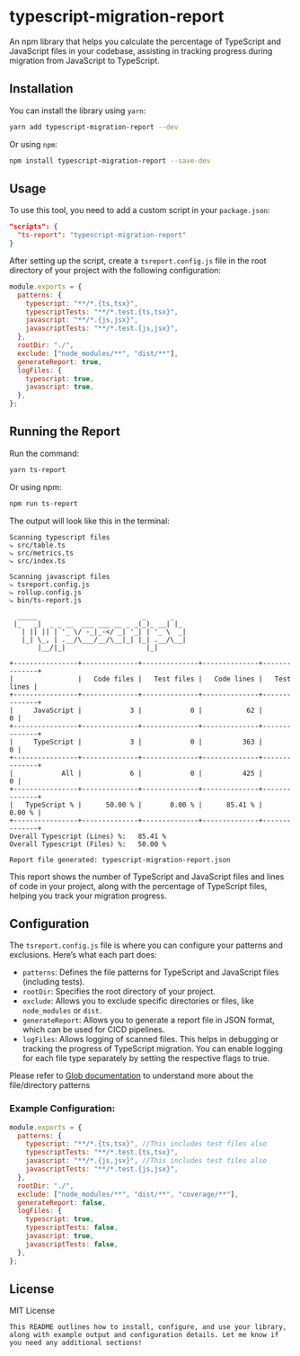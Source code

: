 # typescript-migration-report

An npm library that helps you calculate the percentage of TypeScript and JavaScript files in your codebase, assisting in tracking progress during migration from JavaScript to TypeScript.

## Installation

You can install the library using `yarn`:

```bash
yarn add typescript-migration-report --dev
```

Or using `npm`:

```bash
npm install typescript-migration-report --save-dev
```

## Usage

To use this tool, you need to add a custom script in your `package.json`:

```json
"scripts": {
  "ts-report": "typescript-migration-report"
}
```

After setting up the script, create a `tsreport.config.js` file in the root directory of your project with the following configuration:

```javascript
module.exports = {
  patterns: {
    typescript: "**/*.{ts,tsx}",
    typescriptTests: "**/*.test.{ts,tsx}",
    javascript: "**/*.{js,jsx}",
    javascriptTests: "**/*.test.{js,jsx}",
  },
  rootDir: "./",
  exclude: ["node_modules/**", "dist/**"],
  generateReport: true,
  logFiles: {
    typescript: true,
    javascript: true,
  },
};
```

## Running the Report

Run the command:

```bash
yarn ts-report
```

Or using npm:

```bash
npm run ts-report
```

The output will look like this in the terminal:

```
Scanning typescript files
⤷ src/table.ts
⤷ src/metrics.ts
⤷ src/index.ts

Scanning javascript files
⤷ tsreport.config.js
⤷ rollup.config.js
⤷ bin/ts-report.js

  _____                          _      _   
 |_   _|  _ _ __  ___ ___ __ _ _(_)_ __| |_ 
   | || || | '_ \/ -_|_-</ _| '_| | '_ \  _|
   |_| \_, | .__/\___/__/\__|_| |_| .__/\__|
       |__/|_|                    |_|       

+----------------+--------------+--------------+--------------+--------------+
|                |   Code files |   Test files |   Code lines |   Test lines |
+----------------+--------------+--------------+--------------+--------------+
|     JavaScript |            3 |            0 |           62 |            0 |
+----------------+--------------+--------------+--------------+--------------+
|     TypeScript |            3 |            0 |          363 |            0 |
+----------------+--------------+--------------+--------------+--------------+
|            All |            6 |            0 |          425 |            0 |
+----------------+--------------+--------------+--------------+--------------+
|   TypeScript % |      50.00 % |       0.00 % |      85.41 % |       0.00 % |
+----------------+--------------+--------------+--------------+--------------+
Overall Typescript (Lines) %:   85.41 %
Overall Typescript (Files) %:   50.00 %

Report file generated: typescript-migration-report.json
```

This report shows the number of TypeScript and JavaScript files and lines of code in your project, along with the percentage of TypeScript files, helping you track your migration progress.

## Configuration

The `tsreport.config.js` file is where you can configure your patterns and exclusions. Here’s what each part does:

- `patterns`: Defines the file patterns for TypeScript and JavaScript files (including tests).
- `rootDir`: Specifies the root directory of your project.
- `exclude`: Allows you to exclude specific directories or files, like `node_modules` or `dist`.
- `generateReport`: Allows you to generate a report file in JSON format, which can be used for CICD pipelines. 
- `logFiles`: Allows logging of scanned files. This helps in debugging or tracking the progress of TypeScript migration. You can enable logging for each file type separately by setting the respective flags to true.

Please refer to [Glob documentation](https://www.npmjs.com/package/glob) to understand more about the file/directory patterns

### Example Configuration:

```javascript
module.exports = {
  patterns: {
    typescript: "**/*.{ts,tsx}", //This includes test files also
    typescriptTests: "**/*.test.{ts,tsx}",
    javascript: "**/*.{js,jsx}", //This includes test files also
    javascriptTests: "**/*.test.{js,jsx}",
  },
  rootDir: "./",
  exclude: ["node_modules/**", "dist/**", "coverage/**"],
  generateReport: false,
  logFiles: {
    typescript: true,
    typescriptTests: false,
    javascript: true,
    javascriptTests: false,
  },
};
```

## License

MIT License
```
This README outlines how to install, configure, and use your library, along with example output and configuration details. Let me know if you need any additional sections!
```